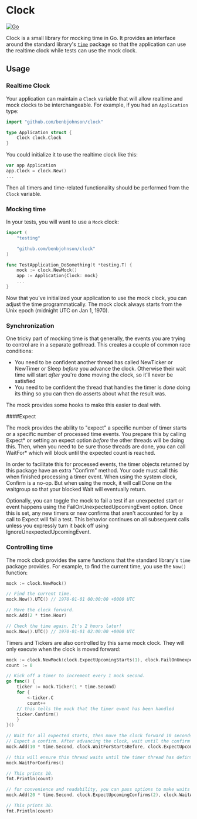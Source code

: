 Clock
=====

[![Go](https://github.com/kraney/clock/actions/workflows/go.yml/badge.svg)](https://github.com/kraney/clock/actions/workflows/go.yml)

Clock is a small library for mocking time in Go. It provides an interface
around the standard library's [`time`][time] package so that the application
can use the realtime clock while tests can use the mock clock.

[time]: http://golang.org/pkg/time/


## Usage

### Realtime Clock

Your application can maintain a `Clock` variable that will allow realtime and
mock clocks to be interchangeable. For example, if you had an `Application` type:

```go
import "github.com/benbjohnson/clock"

type Application struct {
	Clock clock.Clock
}
```

You could initialize it to use the realtime clock like this:

```go
var app Application
app.Clock = clock.New()
...
```

Then all timers and time-related functionality should be performed from the
`Clock` variable.


### Mocking time

In your tests, you will want to use a `Mock` clock:

```go
import (
	"testing"

	"github.com/benbjohnson/clock"
)

func TestApplication_DoSomething(t *testing.T) {
	mock := clock.NewMock()
	app := Application{Clock: mock}
	...
}
```

Now that you've initialized your application to use the mock clock, you can
adjust the time programmatically. The mock clock always starts from the Unix
epoch (midnight UTC on Jan 1, 1970).

### Synchronization

One tricky part of mocking time is that generally, the events you are trying to control are
in a separate gothread. This creates a couple of common race conditions:
 * You need to be confident another thread has called NewTicker or NewTimer or
   Sleep _before_ you advance the clock. Otherwise their wait time will start
   _after_ you're done moving the clock, so it'll never be satisfied
 * You need to be confident the thread that handles the timer is _done_ doing its thing
   so you can then do asserts about what the result was.

The mock provides some hooks to make this easier to deal with.

####Expect

The mock provides the ability to "expect" a specific number of timer starts or a specific number 
of processed time events. You prepare this by calling Expect* or setting an expect option _before_ 
the other threads will be doing this. Then, when you need to be sure those threads are done, you can
call WaitFor* which will block until the expected count is reached.

In order to facilitate this for processed events, the timer objects returned by this package have an
extra "Confirm" method. Your code must call this when finished processing a timer event. When using
the system clock, Confirm is a no-op. But when using the mock, it will call Done on the waitgroup so
that your blocked Wait will eventually return.

Optionally, you can toggle the mock to fail a test if an unexpected start or event happens using the
FailOnUnexpectedUpcomingEvent option. Once this is set, any new timers or new confirms that aren't accounted
for by a call to Expect will fail a test. This behavior continues on all subsequent calls unless you 
expressly turn it back off using IgnoreUnexpectedUpcomingEvent.

### Controlling time

The mock clock provides the same functions that the standard library's `time`
package provides. For example, to find the current time, you use the `Now()`
function:

```go
mock := clock.NewMock()

// Find the current time.
mock.Now().UTC() // 1970-01-01 00:00:00 +0000 UTC

// Move the clock forward.
mock.Add(2 * time.Hour)

// Check the time again. It's 2 hours later!
mock.Now().UTC() // 1970-01-01 02:00:00 +0000 UTC
```

Timers and Tickers are also controlled by this same mock clock. They will only
execute when the clock is moved forward:

```go
mock := clock.NewMock(clock.ExpectUpcomingStarts(1), clock.FailOnUnexpectedUpcomingEvent(t))
count := 0

// Kick off a timer to increment every 1 mock second.
go func() {
    ticker := mock.Ticker(1 * time.Second)
    for {
        <-ticker.C
        count++
	// this tells the mock that the timer event has been handled
	ticker.Confirm()
    }
}()

// Wait for all expected starts, then move the clock forward 10 seconds.
// Expect a confirm. After advancing the clock, wait until the confirm has been seen
mock.Add(10 * time.Second, clock.WaitForStartsBefore, clock.ExpectUpcomingConfirms(2))

// this will ensure this thread waits until the timer thread has defintely run and handled the timer event
mock.WaitForConfirms()

// This prints 10.
fmt.Println(count)

// for convenience and readability, you can pass options to make waits happen
mock.Add(20 * time.Second, clock.ExpectUpcomingConfirms(2), clock.WaitAfter)

// This prints 30.
fmt.Println(count)
```
